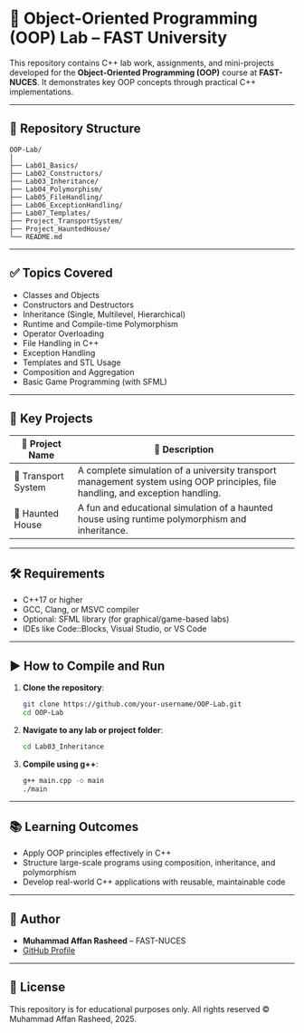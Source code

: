 # 🚀 Object-Oriented Programming (OOP) Lab – FAST University

This repository contains C++ lab work, assignments, and mini-projects developed for the **Object-Oriented Programming (OOP)** course at **FAST-NUCES**. It demonstrates key OOP concepts through practical C++ implementations.

---

## 📁 Repository Structure

```
OOP-Lab/
│
├── Lab01_Basics/
├── Lab02_Constructors/
├── Lab03_Inheritance/
├── Lab04_Polymorphism/
├── Lab05_FileHandling/
├── Lab06_ExceptionHandling/
├── Lab07_Templates/
├── Project_TransportSystem/
├── Project_HauntedHouse/
└── README.md
```

---

## ✅ Topics Covered

- Classes and Objects
- Constructors and Destructors
- Inheritance (Single, Multilevel, Hierarchical)
- Runtime and Compile-time Polymorphism
- Operator Overloading
- File Handling in C++
- Exception Handling
- Templates and STL Usage
- Composition and Aggregation
- Basic Game Programming (with SFML)

---

## 🧠 Key Projects

| 📁 Project Name        | 📝 Description |
|------------------------|----------------|
| 🚌 Transport System     | A complete simulation of a university transport management system using OOP principles, file handling, and exception handling. |
| 👻 Haunted House        | A fun and educational simulation of a haunted house using runtime polymorphism and inheritance. |

---

## 🛠 Requirements

- C++17 or higher
- GCC, Clang, or MSVC compiler
- Optional: SFML library (for graphical/game-based labs)
- IDEs like Code::Blocks, Visual Studio, or VS Code

---

## ▶️ How to Compile and Run

1. **Clone the repository**:
   ```bash
   git clone https://github.com/your-username/OOP-Lab.git
   cd OOP-Lab
   ```

2. **Navigate to any lab or project folder**:
   ```bash
   cd Lab03_Inheritance
   ```

3. **Compile using g++**:
   ```bash
   g++ main.cpp -o main
   ./main
   ```

---

## 📚 Learning Outcomes

- Apply OOP principles effectively in C++
- Structure large-scale programs using composition, inheritance, and polymorphism
- Develop real-world C++ applications with reusable, maintainable code

---

## 👤 Author

- **Muhammad Affan Rasheed** – FAST-NUCES
- [GitHub Profile](https://github.com/affan-afk)

---

## 📄 License

This repository is for educational purposes only. All rights reserved © Muhammad Affan Rasheed, 2025.
